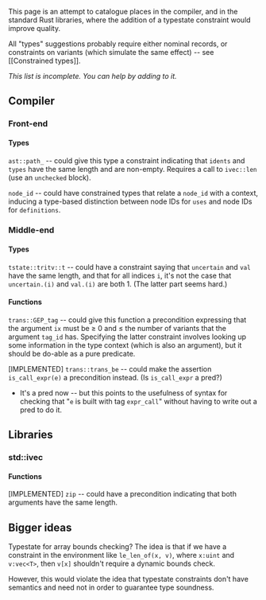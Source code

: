 This page is an attempt to catalogue places in the compiler, and in the standard Rust libraries, where the addition of a typestate constraint would improve quality.

All "types" suggestions probably require either nominal records, or constraints on variants (which simulate the same effect) -- see [[Constrained types]].

_This list is incomplete. You can help by adding to it._

## Compiler

### Front-end

#### Types

`ast::path_` -- could give this type a constraint indicating that `idents` and `types` have the same length and are non-empty. Requires a call to `ivec::len` (use an `unchecked` block).

`node_id` -- could have constrained types that relate a `node_id` with a context, inducing a type-based distinction between node IDs for `uses` and node IDs for `definitions`.

### Middle-end

#### Types

`tstate::tritv::t` -- could have a constraint saying that `uncertain` and `val` have the same length, and that for all indices `i`, it's not the case that `uncertain.(i)` and `val.(i)` are both 1. (The latter part seems hard.)

#### Functions

`trans::GEP_tag` -- could give this function a precondition expressing that the argument `ix` must be ≥ 0 and ≤ the number of variants that the argument `tag_id` has. Specifying the latter constraint involves looking up some information in the type context (which is also an argument), but it should be do-able as a pure predicate.

[IMPLEMENTED] `trans::trans_be` -- could make the assertion `is_call_expr(e)` a precondition instead. (Is `is_call_expr` a pred?)

* It's a pred now -- but this points to the usefulness of syntax for checking that "`e` is built with tag `expr_call`" without having to write out a pred to do it.

## Libraries

### std::ivec

#### Functions

[IMPLEMENTED] `zip` -- could have a precondition indicating that both arguments have the same length.

## Bigger ideas

Typestate for array bounds checking? The idea is that if we have a constraint in the environment like ```le_len_of(x, v)```, where `x:uint` and `v:vec<T>`, then `v[x]` shouldn't require a dynamic bounds check.

However, this would violate the idea that typestate constraints don't have semantics and need not in order to guarantee type soundness.